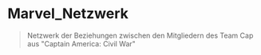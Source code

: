 # Marvel_Netzwerk
>Netzwerk der Beziehungen zwischen den Mitgliedern des Team Cap aus "Captain America: Civil War" 
